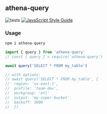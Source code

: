 ## athena-query

![tests](https://github.com/hawyar/athena-query/actions/workflows/test.yaml/badge.svg)
[![JavaScript Style Guide](https://img.shields.io/badge/code_style-standard-brightgreen.svg)](https://standardjs.com)

### Usage

```bash
npm i athena-query
```

```javascript
import { query } from 'athena-query'
// const { query } = require('athena-query')

await query('SELECT * FROM my_table')

// with options:
// await query('SELECT * FROM my_table', {
//  region: 'us-east-1',
//  profile: 'team-dev',
//  workgroup: 'etl'
//  output: 'my-super-bucket'
//  backoff: 3000
//  })
```
